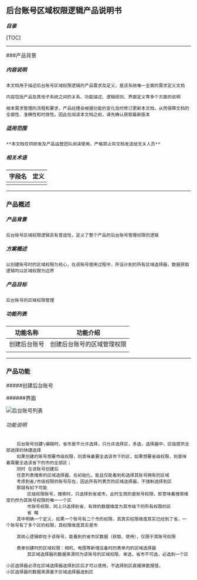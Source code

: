 ## 后台账号区域权限逻辑产品说明书

***目录***

[TOC]

------

###产品背景

##### 内容说明

	本文档用于描述后台账号区域权限逻辑的产品需求及定义，是该系统唯一全面的需求定义文档
	
	内容包括产品及其他子系统之间的关系、功能描述、逻辑规则、界面定义等多个方面的说明
	
	根本需求管理的流程和要求，产品经理会根据功能的变化及时修订更新本文档，从而保障文档的全面性、准确性和时效性。因此在阅读本文档之前，请先确认获取最新版本

##### 适用范围

	**本文档仅供研发及产品运营团队阅读使用，严格禁止将文档发送给无关人员**

##### 相关术语		

| 字段名 | 定义 |
| :----- | ---- |
|        |      |



------

### 产品概述

##### 产品背景

	后台账号区域权限逻辑具有普适性，定义了整个产品的后台账号管理权限的逻辑

##### 方案概述

	以创建账号时的区域权限为核心，在该账号使用过程中，所设计到的所有区域选择器，数据获取逻辑均以区域权限为边界

##### 产品目标

	后台账号的区域权限管理

##### 功能列表

| 功能名称     | 功能介绍                   |
| ------------ | -------------------------- |
| 创建后台账号 | 创建后台账号的区域管理权限 |
|              |                            |

------

### 产品功能

#####创建后台账号

######界面

![后台账号列表]()

###### 功能说明

```
	后台账号创建\编辑时，省市是不允许选择，只允许选择区，多选，选择器中，区级提供全部选择的快捷选择
	如果创建的账号想要市级权限，则意味着要全选该市下的区，如果想要省级权限，则意味着需要全选该省下的市的全部区；
	同时 在该账号创建后
	任意列表搜索的区域选择器，在初始化，能且仅能看到和选择其账号拥有的区域
	考虑到省/市级权限的账号存在，因此所有列表页的区域选择器，不强制选择到区
	那就有如下可能
		区级权限账号，搜索时，只选择到省或市，此时生效的是账号权限，即意味着搜索维度仍然为其账号权限的唯一一个区
		市账号权限，同上只选择到省，有效的数据维度为其市级下的所有权限的区
		省 略
	其中明确一个定义，如果一个账号有二个市的权限，其真实权限维度其实已经到了省，一个账号有了多个区的权限，其权限维度其实是市	
	
	其核心逻辑即在于该账号，能看到的省市区数据（获取、使用），仅限于其账号权限
	
	表单创建时的区域权限：相机、电围等新增设备时的表单内的区域选择器
		其区域选择器的数据来源同为该账号的区域权限，单选，省市不可选，必选到一个区
```

```
小区选择器必须在区域选择器选择到区后才可以使用，不选择到区直接弹窗报错，
小区选择器的数据来源基于区域选择器选到区
```

